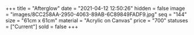 +++
title = "Afterglow"
date = "2021-04-12 12:50:26"
hidden = false
image = "images/8CC258AA-2950-4063-89AB-6C89849FADF9.jpg"
seq = "144"
size = "61cm x 61cm"
material = "Acrylic on Canvas"
price = "700"
statuses = ["Current"]
sold = false
+++
